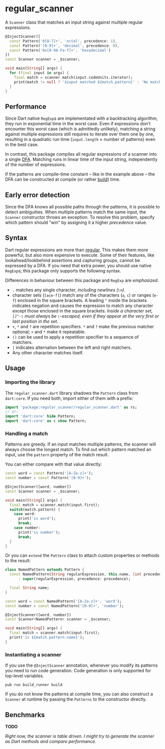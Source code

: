regular_scanner
===============

A `Scanner` class that matches an input string against multiple regular expressions.

```dart
@InjectScanner([
  const Pattern('0[0-7]+', 'octal', precedence: 1),
  const Pattern('[0-9]+', 'decimal', precedence: 0),
  const Pattern('0x[0-9A-Fa-f]+', 'hexadecimal')
])
const Scanner scanner = _$scanner;

void main(String[] args) {
  for (final input in args) {
    final match = scanner.match(input.codeUnits.iterator);
    print(match != null ? '$input matched ${match.pattern}' : 'No match');
  }
}
```

Performance
-----------

Since Dart native `RegExp`s are implementated with a backtracking algorithm, they run in exponential time in the worst case.
Even if expressions don't encounter this worst case (which is admittedly unlikely), matching a string against multiple expressions still requires to iterate over them one by one, resulting in a quadratic run time (`input.length` × number of patterns) even in the best case.

In contrast, this package compiles all regular expressions of a scanner into a single [DFA][dfa].
Matching runs in linear time of the input string, independently of the number of expressions.

If the patterns are compile-time constant – like in the example above – the DFA can be constructed at compile (or rather [build][build]) time.

Early error detection
---------------------

Since the DFA knows all possible paths through the patterns, it is possible to detect ambiguities.
When multiple patterns match the same input, the `Scanner` constructor throws an exception.
To resolve this problem, specify which pattern should "win" by assigning it a higher _precedence_ value.

Syntax
------

Dart regular expressions are more than [regular][regular language].
This makes them more powerful, but also more expensive to execute.
Some of their features, like lookahead/lookbehind assertions and capturing groups, cannot be expressed by a DFA.
If you need that extra power, you should use native `RegExp`s; this package only supports the following syntax.

Differences in behaviour between this package and `RegExp` are _emphasized_.

 * `.` matches any single character, _including newlines (`\n`)._
 * character sets (`[ace-f]`) match any of the characters (`a`, `c`) or ranges (`e-f`) enclosed in the square brackets.
   A leading `^` inside the brackets indicates negation and causes the expression to match any character except those enclosed in the square brackets. _Inside a character set, `[]^-\` must always be `\`-escaped, even if they appear at the very first or last position in the set._
 * `+`, `*` and `?` are repetition specifiers. `*` and `?` make the previous matcher optional; `+` and `*` make it repeatable.
 * `()` can be used to apply a repetition specifier to a sequence of matchers.
 * `|` indicates alternation between the left and right matchers.
 * Any other character matches itself.

Usage
-----

### Importing the library

The `regular_scanner.dart` library shadows the `Pattern` class from `dart:core`.
If you need both, import either of them with a prefix:

```dart
import 'package:regular_scanner/regular_scanner.dart' as rs;
// or:
import 'dart:core' hide Pattern;
import 'dart:core' as c show Pattern;
```

### Handling a match

Patterns are greedy.
If an input matches multiple patterns, the scanner will always choose the longest match.
To find out which pattern matched an input, use the `pattern` property of the match result.

You can either compare with that value directly:

```dart
const word = const Pattern('[A-Za-z]+');
const number = const Pattern('[0-9]+');

@InjectScanner([word, number])
const Scanner scanner = _$scanner;

void main(String[] args) {
  final match = scanner.match(input.first);
  switch(match.pattern) {
    case word:
      print('is word');
      break;
    case number:
      print('is number');
      break;
  }
}
```

Or you can `extend` the `Pattern` class to attach custom properties or methods to the result:

```dart
class NamedPattern extends Pattern {
  const NamedPattern(String regularExpression, this.name, {int precedence: 0})
      : super(regularExpression, precedence: precedence);

  final String name;
}

const word = const NamedPattern('[A-Za-z]+', 'word');
const number = const NamedPattern('[0-9]+', 'number');

@InjectScanner([word, number])
const Scanner<NamedPattern> scanner = _$scanner;

void main(String[] args) {
  final match = scanner.match(input.first);
  print('is ${match.pattern.name}');
}
```

### Instantiating a scanner

If you use the `@InjectScanner` annotation, whenever you modify its patterns you need to run code generation. Code generation is only supported for top-level variables.

```shell
pub run build_runner build
```

If you do not know the patterns at compile time, you can also construct a `Scanner` at runtime by passing the `Patterns` to the constructor directly.

Benchmarks
----------

**TODO**

_Right now, the scanner is table driven. I might try to generate the scanner as Dart methods and compare performance._

[dfa]: https://en.wikipedia.org/wiki/Deterministic_finite_automaton
[build]: https://pub.dartlang.org/packages/build_runner
[regular language]: https://en.wikipedia.org/wiki/Regular_language
